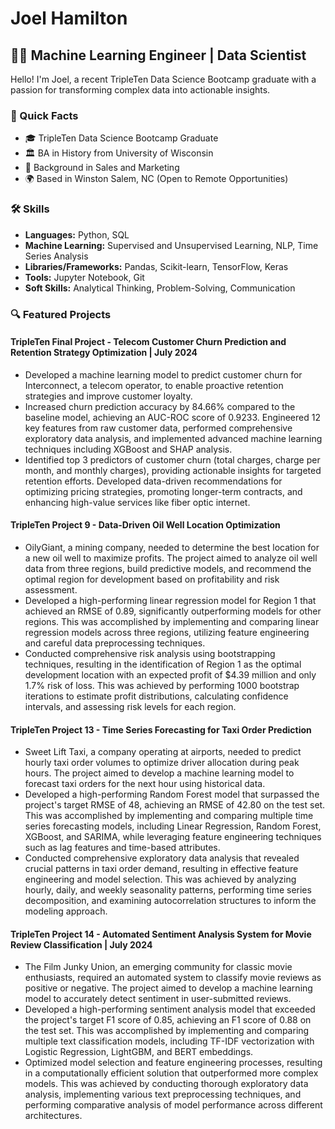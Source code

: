 # Joel Hamilton

## 👨‍💻 Machine Learning Engineer | Data Scientist

Hello! I'm Joel, a recent TripleTen Data Science Bootcamp graduate with a passion for transforming complex data into actionable insights.

### 🚀 Quick Facts
- 🎓 TripleTen Data Science Bootcamp Graduate
- 🏛 BA in History from University of Wisconsin
- 💼 Background in Sales and Marketing
- 🌍 Based in Winston Salem, NC (Open to Remote Opportunities)

### 🛠 Skills
- **Languages:** Python, SQL
- **Machine Learning:** Supervised and Unsupervised Learning, NLP, Time Series Analysis
- **Libraries/Frameworks:** Pandas, Scikit-learn, TensorFlow, Keras
- **Tools:** Jupyter Notebook, Git
- **Soft Skills:** Analytical Thinking, Problem-Solving, Communication

### 🔍 Featured Projects
#### TripleTen Final Project - Telecom Customer Churn Prediction and Retention Strategy Optimization | July 2024 
- Developed a machine learning model to predict customer churn for Interconnect, a telecom operator, to enable proactive retention strategies and improve customer loyalty.
- Increased churn prediction accuracy by 84.66% compared to the baseline model, achieving an AUC-ROC score of 0.9233. Engineered 12 key features from raw customer data, performed comprehensive exploratory data analysis, and implemented advanced machine learning techniques including XGBoost and SHAP analysis.
- Identified top 3 predictors of customer churn (total charges, charge per month, and monthly charges), providing actionable insights for targeted retention efforts. Developed data-driven recommendations for optimizing pricing strategies, promoting longer-term contracts, and enhancing high-value services like fiber optic internet.

#### TripleTen Project 9 - Data-Driven Oil Well Location Optimization
- OilyGiant, a mining company, needed to determine the best location for a new oil well to maximize profits. The project aimed to analyze oil well data from three regions, build predictive models, and recommend the optimal region for development based on profitability and risk assessment.
- Developed a high-performing linear regression model for Region 1 that achieved an RMSE of 0.89, significantly outperforming models for other regions. This was accomplished by implementing and comparing linear regression models across three regions, utilizing feature engineering and careful data preprocessing techniques.
- Conducted comprehensive risk analysis using bootstrapping techniques, resulting in the identification of Region 1 as the optimal development location with an expected profit of $4.39 million and only 1.7% risk of loss. This was achieved by performing 1000 bootstrap iterations to estimate profit distributions, calculating confidence intervals, and assessing risk levels for each region.

#### TripleTen Project 13 - Time Series Forecasting for Taxi Order Prediction
- Sweet Lift Taxi, a company operating at airports, needed to predict hourly taxi order volumes to optimize driver allocation during peak hours. The project aimed to develop a machine learning model to forecast taxi orders for the next hour using historical data.
- Developed a high-performing Random Forest model that surpassed the project's target RMSE of 48, achieving an RMSE of 42.80 on the test set. This was accomplished by implementing and comparing multiple time series forecasting models, including Linear Regression, Random Forest, XGBoost, and SARIMA, while leveraging feature engineering techniques such as lag features and time-based attributes.
- Conducted comprehensive exploratory data analysis that revealed crucial patterns in taxi order demand, resulting in effective feature engineering and model selection. This was achieved by analyzing hourly, daily, and weekly seasonality patterns, performing time series decomposition, and examining autocorrelation structures to inform the modeling approach.

#### TripleTen Project 14 - Automated Sentiment Analysis System for Movie Review Classification | July 2024
- The Film Junky Union, an emerging community for classic movie enthusiasts, required an automated system to classify movie reviews as positive or negative. The project aimed to develop a machine learning model to accurately detect sentiment in user-submitted reviews.
- Developed a high-performing sentiment analysis model that exceeded the project's target F1 score of 0.85, achieving an F1 score of 0.88 on the test set. This was accomplished by implementing and comparing multiple text classification models, including TF-IDF vectorization with Logistic Regression, LightGBM, and BERT embeddings.
- Optimized model selection and feature engineering processes, resulting in a computationally efficient solution that outperformed more complex models. This was achieved by conducting thorough exploratory data analysis, implementing various text preprocessing techniques, and performing comparative analysis of model performance across different architectures.
